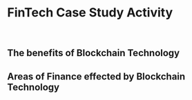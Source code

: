 # FinTech Case Study Activity
<br>

## The benefits of Blockchain Technology

## Areas of Finance effected by Blockchain Technology
